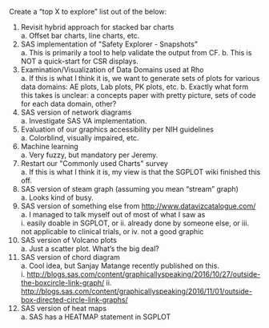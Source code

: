 Create a “top X to explore” list out of the below:
1. Revisit hybrid approach for stacked bar charts  
  a. Offset bar charts, line charts, etc.
1. SAS implementation of "Safety Explorer - Snapshots"  
  a. This is primarily a tool to help validate the output from CF. 
  b. This is NOT a quick-start for CSR displays.
1. Examination/Visualization of Data Domains used at Rho  
  a. If this is what I think it is, we want to generate sets of plots for various data domains: AE plots, Lab plots, PK plots, etc.
  b. Exactly what form this takes is unclear: a concepts paper with pretty picture, sets of code for each data domain, other?
1. SAS version of network diagrams  
  a. Investigate SAS VA implementation.
1. Evaluation of our graphics accessibility per NIH guidelines  
  a. Colorblind, visually impaired, etc.
1. Machine learning  
  a. Very fuzzy, but mandatory per Jeremy.
1. Restart our "Commonly used Charts" survey  
  a. If this is what I think it is, my view is that the SGPLOT wiki finished this off.
1. SAS version of steam graph (assuming you mean “stream” graph)  
  a. Looks kind of busy.
1. SAS version of something else from http://www.datavizcatalogue.com/  
  a. I managed to talk myself out of most of what I saw as  
    i. easily doable in SGPLOT, or 
    ii. already done by someone else, or 
    iii. not applicable to clinical trials, or 
    iv. not a good graphic
1. SAS version of Volcano plots  
  a. Just a scatter plot. What’s the big deal?
1. SAS version of chord diagram  
  a. Cool idea, but Sanjay Matange recently published on this.  
    i. http://blogs.sas.com/content/graphicallyspeaking/2016/10/27/outside-the-boxcircle-link-graph/
    ii. http://blogs.sas.com/content/graphicallyspeaking/2016/11/01/outside-box-directed-circle-link-graphs/
1. SAS version of heat maps  
  a. SAS has a HEATMAP statement in SGPLOT
